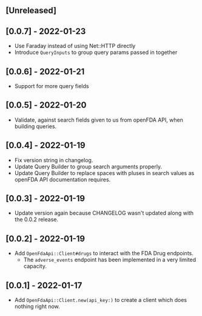 ## [Unreleased]

## [0.0.7] - 2022-01-23
- Use Faraday instead of using Net::HTTP directly
- Introduce `QueryInputs` to group query params passed in together

## [0.0.6] - 2022-01-21
- Support for more query fields

## [0.0.5] - 2022-01-20
- Validate, against search fields given to us from openFDA API, when building queries.

## [0.0.4] - 2022-01-19
- Fix version string in changelog.
- Update Query Builder to group search arguments properly.
- Update Query Builder to replace spaces with pluses in search values as openFDA API documentation requires.

## [0.0.3] - 2022-01-19
- Update version again because CHANGELOG wasn't updated along with the 0.0.2 release.

## [0.0.2] - 2022-01-19

- Add `OpenFdaApi::Client#drugs` to interact with the FDA Drug endpoints.
  - The `adverse_events` endpoint has been implemented in a very limited capacity.

## [0.0.1] - 2022-01-17

- Add `OpenFdaApi::Client.new(api_key:)` to create a client which does nothing right now.
